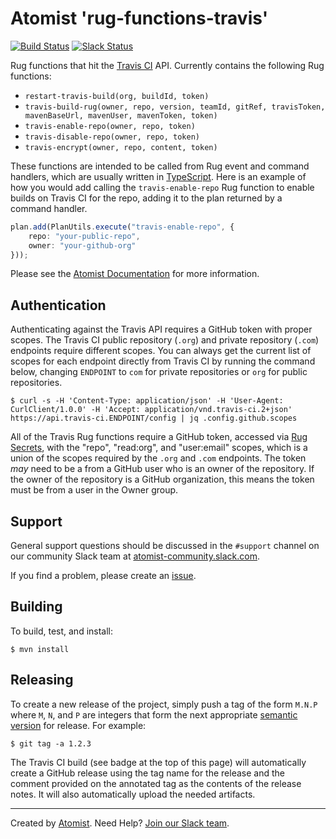 # Atomist 'rug-functions-travis'

[![Build Status](https://travis-ci.org/atomist/rug-functions-travis.svg?branch=master)](https://travis-ci.org/atomist/rug-functions-travis)
[![Slack Status](https://join.atomist.com/badge.svg)](https://join.atomist.com)

Rug functions that hit the [Travis CI][travis-ci] API.  Currently
contains the following Rug functions:

-   `restart-travis-build(org, buildId, token)`
-   `travis-build-rug(owner, repo, version, teamId, gitRef, travisToken, mavenBaseUrl, mavenUser, mavenToken, token)`
-   `travis-enable-repo(owner, repo, token)`
-   `travis-disable-repo(owner, repo, token)`
-   `travis-encrypt(owner, repo, content, token)`

[travis-ci]: https://travis-ci.org/

These functions are intended to be called from Rug event and command
handlers, which are usually written in [TypeScript][ts].  Here is an
example of how you would add calling the `travis-enable-repo` Rug
function to enable builds on Travis CI for the repo, adding it to the
plan returned by a command handler.

```typescript
plan.add(PlanUtils.execute("travis-enable-repo", {
    repo: "your-public-repo",
    owner: "your-github-org"
}));
```

[ts]: https://www.typescriptlang.org/

Please see the [Atomist Documentation][docs] for more information.

[docs]: http://docs.atomist.com/

## Authentication

Authenticating against the Travis API requires a GitHub token with
proper scopes.  The Travis CI public repository (`.org`) and private
repository (`.com`) endpoints require different scopes.  You can
always get the current list of scopes for each endpoint directly from
Travis CI by running the command below, changing `ENDPOINT` to `com`
for private repositories or `org` for public repositories.

```
$ curl -s -H 'Content-Type: application/json' -H 'User-Agent: CurlClient/1.0.0' -H 'Accept: application/vnd.travis-ci.2+json' https://api.travis-ci.ENDPOINT/config | jq .config.github.scopes
```

All of the Travis Rug functions require a GitHub token, accessed
via [Rug Secrets][secrets], with the "repo", "read:org", and
"user:email" scopes, which is a union of the scopes required by the
`.org` and `.com` endpoints.  The token *may* need to be a from a
GitHub user who is an owner of the repository.  If the owner of the
repository is a GitHub organization, this means the token must be from
a user in the Owner group.

[secrets]: http://docs.atomist.com/user-guide/rug/secrets/ (Rug Secrets)

## Support

General support questions should be discussed in the `#support`
channel on our community Slack team
at [atomist-community.slack.com][slack].

If you find a problem, please create an [issue][].

[issue]: https://github.com/atomist/rug-functions-travis/issues

## Building

To build, test, and install:

```
$ mvn install
```

## Releasing

To create a new release of the project, simply push a tag of the form
`M.N.P` where `M`, `N`, and `P` are integers that form the next
appropriate [semantic version][semver] for release.  For example:

[semver]: http://semver.org

```
$ git tag -a 1.2.3
```

The Travis CI build (see badge at the top of this page) will
automatically create a GitHub release using the tag name for the
release and the comment provided on the annotated tag as the contents
of the release notes.  It will also automatically upload the needed
artifacts.

---
Created by [Atomist][atomist].
Need Help?  [Join our Slack team][slack].

[atomist]: https://www.atomist.com/
[slack]: https://join.atomist.com/
